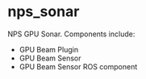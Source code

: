 # nps_sonar
NPS GPU Sonar.  Components include:

* GPU Beam Plugin
* GPU Beam Sensor
* GPU Beam Sensor ROS component

